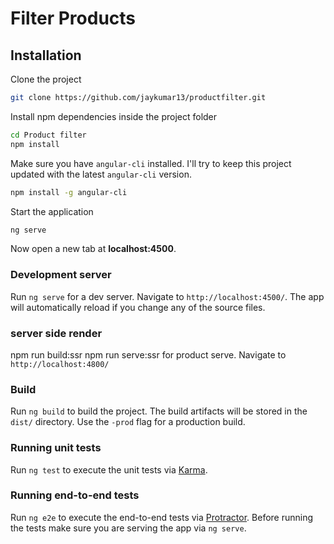 # Filter Products

## Installation

Clone the project
```bash
git clone https://github.com/jaykumar13/productfilter.git
```

Install npm dependencies inside the project folder
```bash
cd Product filter
npm install
```

Make sure you have `angular-cli` installed. I'll try to keep this project updated with the latest `angular-cli` version.
```bash
npm install -g angular-cli
```

Start the application
```bash
ng serve
```

Now open a new tab at **localhost:4500**.

### Development server
Run `ng serve` for a dev server. Navigate to `http://localhost:4500/`. The app will automatically reload if you change any of the source files.

### server side render
npm run build:ssr
npm run serve:ssr for product serve. Navigate to `http://localhost:4800/`

### Build

Run `ng build` to build the project. The build artifacts will be stored in the `dist/` directory. Use the `-prod` flag for a production build.

### Running unit tests

Run `ng test` to execute the unit tests via [Karma](https://karma-runner.github.io).

### Running end-to-end tests

Run `ng e2e` to execute the end-to-end tests via [Protractor](http://www.protractortest.org/).
Before running the tests make sure you are serving the app via `ng serve`.
